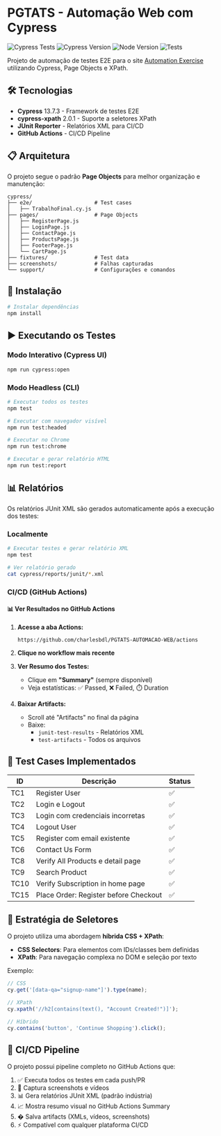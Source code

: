 # PGTATS - Automação Web com Cypress

![Cypress Tests](https://github.com/charlesbdl/PGTATS-AUTOMACAO-WEB/actions/workflows/cypress-tests.yml/badge.svg)
![Cypress Version](https://img.shields.io/badge/cypress-13.7.3-brightgreen)
![Node Version](https://img.shields.io/badge/node-20.x-brightgreen)
![Tests](https://img.shields.io/badge/tests-9%20passing-success)

Projeto de automação de testes E2E para o site [Automation Exercise](https://automationexercise.com) utilizando Cypress, Page Objects e XPath.

## 🛠️ Tecnologias

- **Cypress** 13.7.3 - Framework de testes E2E
- **cypress-xpath** 2.0.1 - Suporte a seletores XPath
- **JUnit Reporter** - Relatórios XML para CI/CD
- **GitHub Actions** - CI/CD Pipeline

## 📋 Arquitetura

O projeto segue o padrão **Page Objects** para melhor organização e manutenção:

```
cypress/
├── e2e/                    # Test cases
│   ├── TrabalhoFinal.cy.js
├── pages/                  # Page Objects
│   ├── RegisterPage.js
│   ├── LoginPage.js
│   ├── ContactPage.js
│   ├── ProductsPage.js
│   ├── FooterPage.js
│   └── CartPage.js
├── fixtures/               # Test data
├── screenshots/            # Falhas capturadas
└── support/                # Configurações e comandos
```

## 🚀 Instalação

```bash
# Instalar dependências
npm install
```

## ▶️ Executando os Testes

### Modo Interativo (Cypress UI)
```bash
npm run cypress:open
```

### Modo Headless (CLI)
```bash
# Executar todos os testes
npm test

# Executar com navegador visível
npm run test:headed

# Executar no Chrome
npm run test:chrome

# Executar e gerar relatório HTML
npm run test:report
```

## 📊 Relatórios

Os relatórios JUnit XML são gerados automaticamente após a execução dos testes:

### Localmente
```bash
# Executar testes e gerar relatório XML
npm test

# Ver relatório gerado
cat cypress/reports/junit/*.xml
```

### CI/CD (GitHub Actions)

#### 📊 Ver Resultados no GitHub Actions

1. **Acesse a aba Actions:**
   ```
   https://github.com/charlesbdl/PGTATS-AUTOMACAO-WEB/actions
   ```

2. **Clique no workflow mais recente**

3. **Ver Resumo dos Testes:**
   - Clique em **"Summary"** (sempre disponível)
   - Veja estatísticas: ✅ Passed, ❌ Failed, ⏱️ Duration

4. **Baixar Artifacts:**
   - Scroll até "Artifacts" no final da página
   - Baixe:
     - `junit-test-results` - Relatórios XML
     - `test-artifacts` - Todos os arquivos

## 🧪 Test Cases Implementados

| ID | Descrição | Status |
|----|-----------|--------|
| TC1 | Register User | ✅ |
| TC2 | Login e Logout | ✅ |
| TC3 | Login com credenciais incorretas | ✅ |
| TC4 | Logout User | ✅ |
| TC5 | Register com email existente | ✅ |
| TC6 | Contact Us Form | ✅ |
| TC8 | Verify All Products e detail page | ✅ |
| TC9 | Search Product | ✅ |
| TC10 | Verify Subscription in home page | ✅ |
| TC15 | Place Order: Register before Checkout | ✅ |

## 🎯 Estratégia de Seletores

O projeto utiliza uma abordagem **híbrida CSS + XPath**:

- **CSS Selectors**: Para elementos com IDs/classes bem definidas
- **XPath**: Para navegação complexa no DOM e seleção por texto

Exemplo:
```javascript
// CSS
cy.get('[data-qa="signup-name"]').type(name);

// XPath
cy.xpath('//h2[contains(text(), "Account Created!")]');

// Híbrido
cy.contains('button', 'Continue Shopping').click();
```

## 🔄 CI/CD Pipeline

O projeto possui pipeline completo no GitHub Actions que:

1. ✅ Executa todos os testes em cada push/PR
2. 📸 Captura screenshots e vídeos
3. 📊 Gera relatórios JUnit XML (padrão indústria)
4. 📈 Mostra resumo visual no GitHub Actions Summary
5. � Salva artifacts (XMLs, vídeos, screenshots)
6. ⚡ Compatível com qualquer plataforma CI/CD
